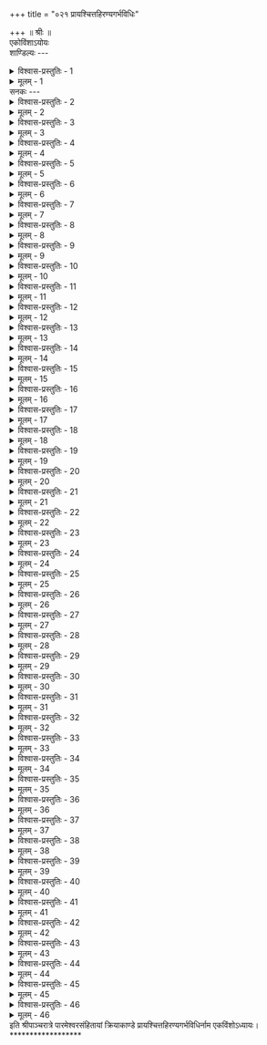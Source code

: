 +++
title = "०२१ प्रायश्चित्तहिरण्यगर्भविधिः"

+++
॥ श्रीः ॥  
एकोविंशाऽयोयः  
शाण्डिल्यः ---  

<details><summary>विश्वास-प्रस्तुतिः - 1</summary>

मुने! हिरण्यगर्भादौ विशेषो वक्ष्यतेऽधुना।  
हेमगर्भविधानं तु प्रथमं कथ्यते मया ॥ 1 ॥
</details>

<details><summary>मूलम् - 1</summary>

मुने! हिरण्यगर्भादौ विशेषो वक्ष्यतेऽधुना।  
हेमगर्भविधानं तु प्रथमं कथ्यते मया ॥ 1 ॥
</details>
सनकः ---  

<details><summary>विश्वास-प्रस्तुतिः - 2</summary>

यद्यदत्रोच्यते कर्म तुलाभारेऽपि नोदितम्।  
साधारणं भवेत्तत्तत् सर्वेषामपि क्रमणाम् ॥ 2 ॥
</details>

<details><summary>मूलम् - 2</summary>

यद्यदत्रोच्यते कर्म तुलाभारेऽपि नोदितम्।  
साधारणं भवेत्तत्तत् सर्वेषामपि क्रमणाम् ॥ 2 ॥
</details>

<details><summary>विश्वास-प्रस्तुतिः - 3</summary>

तुलाभारादिकानां तु विभवाद्यानुगुण्यतः।  
प्राग्वन्मण्टपनिर्माणं पीठादिपरिकल्पनम् ॥ 3 ॥
</details>

<details><summary>मूलम् - 3</summary>

तुलाभारादिकानां तु विभवाद्यानुगुण्यतः।  
प्राग्वन्मण्टपनिर्माणं पीठादिपरिकल्पनम् ॥ 3 ॥
</details>

<details><summary>विश्वास-प्रस्तुतिः - 4</summary>

प्रतिष्ठोदितमार्गेण कुर्याद्वा मण्टपादिकम्।  
यद्वाष्टसप्तषट्‌पञ्चचतुस्त्रिकरविस्तृतम् ॥ 4 ॥
</details>

<details><summary>मूलम् - 4</summary>

प्रतिष्ठोदितमार्गेण कुर्याद्वा मण्टपादिकम्।  
यद्वाष्टसप्तषट्‌पञ्चचतुस्त्रिकरविस्तृतम् ॥ 4 ॥
</details>

<details><summary>विश्वास-प्रस्तुतिः - 5</summary>

त्रिंशदङगुलमानं तु गोलकैकैकहानितः।  
उन्नतं मध्यपीठं स्यात् तत्तत्क्षेत्रानुसारतः ॥ 5 ॥
</details>

<details><summary>मूलम् - 5</summary>

त्रिंशदङगुलमानं तु गोलकैकैकहानितः।  
उन्नतं मध्यपीठं स्यात् तत्तत्क्षेत्रानुसारतः ॥ 5 ॥
</details>

<details><summary>विश्वास-प्रस्तुतिः - 6</summary>

चतुर्हस्तं समारभ्य षट्‌षट्‌गोलकहानितः।  
विस्तृतं पार्श्वयोः पीठद्वितयं परिकल्पयेत् ॥ 6 ॥
</details>

<details><summary>मूलम् - 6</summary>

चतुर्हस्तं समारभ्य षट्‌षट्‌गोलकहानितः।  
विस्तृतं पार्श्वयोः पीठद्वितयं परिकल्पयेत् ॥ 6 ॥
</details>

<details><summary>विश्वास-प्रस्तुतिः - 7</summary>

विंशत्यंगुलमानाच्च द्विद्विकांगुलहानितः।  
तदुन्नतिर्यथा साऽन्त्ये सार्धहस्ते दशांगुला ॥ 7 ॥
</details>

<details><summary>मूलम् - 7</summary>

विंशत्यंगुलमानाच्च द्विद्विकांगुलहानितः।  
तदुन्नतिर्यथा साऽन्त्ये सार्धहस्ते दशांगुला ॥ 7 ॥
</details>

<details><summary>विश्वास-प्रस्तुतिः - 8</summary>

द्वयोक्तमानादर्धं वा भवेत् सर्वत्र चोन्नतिः।  
पीठानामन्तरालं तु कल्पयेत् करसंमितम् ॥ 8 ॥
</details>

<details><summary>मूलम् - 8</summary>

द्वयोक्तमानादर्धं वा भवेत् सर्वत्र चोन्नतिः।  
पीठानामन्तरालं तु कल्पयेत् करसंमितम् ॥ 8 ॥
</details>

<details><summary>विश्वास-प्रस्तुतिः - 9</summary>

करार्धं वर्धयेद्वापि भवेद्यावच्चतुष्करम्।  
अन्तरालं भवेत्तावद्यथा वा नातिसङ्कटम् ॥ 9 ॥
</details>

<details><summary>मूलम् - 9</summary>

करार्धं वर्धयेद्वापि भवेद्यावच्चतुष्करम्।  
अन्तरालं भवेत्तावद्यथा वा नातिसङ्कटम् ॥ 9 ॥
</details>

<details><summary>विश्वास-प्रस्तुतिः - 10</summary>

यथोदितेषु मानेषु यथाभिमतमानतः।  
कुर्यात् कुण्डगणं चापि लक्षणेनोपलक्षितम् ॥ 10 ॥
</details>

<details><summary>मूलम् - 10</summary>

यथोदितेषु मानेषु यथाभिमतमानतः।  
कुर्यात् कुण्डगणं चापि लक्षणेनोपलक्षितम् ॥ 10 ॥
</details>

<details><summary>विश्वास-प्रस्तुतिः - 11</summary>

आस्थानमण्टपाद्ये तु यथैतत् कल्पयेत्तदा।  
मध्यपीठोदितं कर्म तत्रदे(द्दे)वासने भवेत् ॥ 11 ॥
</details>

<details><summary>मूलम् - 11</summary>

आस्थानमण्टपाद्ये तु यथैतत् कल्पयेत्तदा।  
मध्यपीठोदितं कर्म तत्रदे(द्दे)वासने भवेत् ॥ 11 ॥
</details>

<details><summary>विश्वास-प्रस्तुतिः - 12</summary>

तदुदक् दक्षयोः पीठद्वयमुक्तप्रमाणतः।  
प्राक्दिक्कुण्डस्य वै प्राच्यां पीठं कुर्यात् स्मं शुभम् ॥ 12 ॥
</details>

<details><summary>मूलम् - 12</summary>

तदुदक् दक्षयोः पीठद्वयमुक्तप्रमाणतः।  
प्राक्दिक्कुण्डस्य वै प्राच्यां पीठं कुर्यात् स्मं शुभम् ॥ 12 ॥
</details>

<details><summary>विश्वास-प्रस्तुतिः - 13</summary>

सप्तषट्पञ्चहस्तं वा चतुस्त्रिद्विकरं तु वा।  
एकहस्तोच्छ्रितं वाऽपि तदर्धोच्छ्रितमेव वा ॥ 13 ॥
</details>

<details><summary>मूलम् - 13</summary>

सप्तषट्पञ्चहस्तं वा चतुस्त्रिद्विकरं तु वा।  
एकहस्तोच्छ्रितं वाऽपि तदर्धोच्छ्रितमेव वा ॥ 13 ॥
</details>

<details><summary>विश्वास-प्रस्तुतिः - 14</summary>

तस्योपरिष्टात् कर्तव्यं हेमगर्भनिवेशनम्।  
तुलाभारोदितं कर्म पीठोपर्यथवा चरेत् ॥ 14 ॥
</details>

<details><summary>मूलम् - 14</summary>

तस्योपरिष्टात् कर्तव्यं हेमगर्भनिवेशनम्।  
तुलाभारोदितं कर्म पीठोपर्यथवा चरेत् ॥ 14 ॥
</details>

<details><summary>विश्वास-प्रस्तुतिः - 15</summary>

यद्वा कुंभादियजनं अधिवासनकर्म च।  
मण्टपे कल्पयित्वा, तत्प्रपायां वा समाचरेत् ॥ 15 ॥
</details>

<details><summary>मूलम् - 15</summary>

यद्वा कुंभादियजनं अधिवासनकर्म च।  
मण्टपे कल्पयित्वा, तत्प्रपायां वा समाचरेत् ॥ 15 ॥
</details>

<details><summary>विश्वास-प्रस्तुतिः - 16</summary>

हेमगर्भनिवेशं तु प्रपायां वा समाचरेत्।  
कुंभयागादिकं रूपं कर्तुरिच्छानुरूपतः ॥ 16 ॥
</details>

<details><summary>मूलम् - 16</summary>

हेमगर्भनिवेशं तु प्रपायां वा समाचरेत्।  
कुंभयागादिकं रूपं कर्तुरिच्छानुरूपतः ॥ 16 ॥
</details>

<details><summary>विश्वास-प्रस्तुतिः - 17</summary>

तुलाभारादिकेऽन्यस्मिन् दिनेप्येवं समाचरेत्।  
ततः कुर्याच्च सौवर्णमेकांगुलघनं दृढम् ॥ 17 ॥
</details>

<details><summary>मूलम् - 17</summary>

तुलाभारादिकेऽन्यस्मिन् दिनेप्येवं समाचरेत्।  
ततः कुर्याच्च सौवर्णमेकांगुलघनं दृढम् ॥ 17 ॥
</details>

<details><summary>विश्वास-प्रस्तुतिः - 18</summary>

अधः पात्रं चोर्ध्वपात्रं यथासङ्गतयोस्तयोः।  
सुखासनं स्यान्नृपतेर्विस्तृतं कल्पयेत्तथा ॥ 18 ॥
</details>

<details><summary>मूलम् - 18</summary>

अधः पात्रं चोर्ध्वपात्रं यथासङ्गतयोस्तयोः।  
सुखासनं स्यान्नृपतेर्विस्तृतं कल्पयेत्तथा ॥ 18 ॥
</details>

<details><summary>विश्वास-प्रस्तुतिः - 19</summary>

अधः पात्रं सुवर्णआनां सहस्रेण पलेन वा।  
यद्वा निष्कसहस्रेण, तदर्धेनोर्ध्वपात्रकम् ॥ 19 ॥
</details>

<details><summary>मूलम् - 19</summary>

अधः पात्रं सुवर्णआनां सहस्रेण पलेन वा।  
यद्वा निष्कसहस्रेण, तदर्धेनोर्ध्वपात्रकम् ॥ 19 ॥
</details>

<details><summary>विश्वास-प्रस्तुतिः - 20</summary>

एवं पात्रद्वयं कुर्यात् सर्वालङ्कारसंयुतम्।  
विभवे सर्वपात्राणि कुर्याद्धेममयानि च ॥ 20 ॥
</details>

<details><summary>मूलम् - 20</summary>

एवं पात्रद्वयं कुर्यात् सर्वालङ्कारसंयुतम्।  
विभवे सर्वपात्राणि कुर्याद्धेममयानि च ॥ 20 ॥
</details>

<details><summary>विश्वास-प्रस्तुतिः - 21</summary>

अधिवासदिनोक्तं तु तुलाभारवदाचरेत्।  
पात्रद्वयस्योदक् पीठे ह्यधिवासं समाचरेत् ॥ 21 ॥
</details>

<details><summary>मूलम् - 21</summary>

अधिवासदिनोक्तं तु तुलाभारवदाचरेत्।  
पात्रद्वयस्योदक् पीठे ह्यधिवासं समाचरेत् ॥ 21 ॥
</details>

<details><summary>विश्वास-प्रस्तुतिः - 22</summary>

ततः कर्मदिनोक्तं तु प्राग्वत् कृत्वा क्रमेण तु।  
इन्द्रदिक्कल्पिते पीठे भारैर्द्वादशभिर्मुने! ॥ 22 ॥
</details>

<details><summary>मूलम् - 22</summary>

ततः कर्मदिनोक्तं तु प्राग्वत् कृत्वा क्रमेण तु।  
इन्द्रदिक्कल्पिते पीठे भारैर्द्वादशभिर्मुने! ॥ 22 ॥
</details>

<details><summary>विश्वास-प्रस्तुतिः - 23</summary>

शालीनां विष्टरं कृत्वा तबूर्ध्वे तण्डुलान् न्यसेत्।  
तदर्धमानांस्तस्योर्ध्वे तदर्धांस्तु तिलान् न्यसेत् ॥ 23 ॥
</details>

<details><summary>मूलम् - 23</summary>

शालीनां विष्टरं कृत्वा तबूर्ध्वे तण्डुलान् न्यसेत्।  
तदर्धमानांस्तस्योर्ध्वे तदर्धांस्तु तिलान् न्यसेत् ॥ 23 ॥
</details>

<details><summary>विश्वास-प्रस्तुतिः - 24</summary>

शालिभिः समभारान् वा तण्डुलांश्च तिलान् न्यसेत्।  
अधिवासेप्येवमेव भवेद्वित्तानुसारतः ॥ 24 ॥
</details>

<details><summary>मूलम् - 24</summary>

शालिभिः समभारान् वा तण्डुलांश्च तिलान् न्यसेत्।  
अधिवासेप्येवमेव भवेद्वित्तानुसारतः ॥ 24 ॥
</details>

<details><summary>विश्वास-प्रस्तुतिः - 25</summary>

एवमेव भवेद्वापि तुलाभारादिकर्मणि।  
मार्गं वा व्याघ्रजं चर्म शाल्यादेरन्तरान्तरा ॥ 25 ॥
</details>

<details><summary>मूलम् - 25</summary>

एवमेव भवेद्वापि तुलाभारादिकर्मणि।  
मार्गं वा व्याघ्रजं चर्म शाल्यादेरन्तरान्तरा ॥ 25 ॥
</details>

<details><summary>विश्वास-प्रस्तुतिः - 26</summary>

विन्यसेन्नववस्त्रं वा विभवे त्रितयं तु वा।  
अन्यच्च मङ्गलं कुर्याद्वस्त्रवेष्टनपूर्वकम् ॥ 26 ॥
</details>

<details><summary>मूलम् - 26</summary>

विन्यसेन्नववस्त्रं वा विभवे त्रितयं तु वा।  
अन्यच्च मङ्गलं कुर्याद्वस्त्रवेष्टनपूर्वकम् ॥ 26 ॥
</details>

<details><summary>विश्वास-प्रस्तुतिः - 27</summary>

अधः पात्रं तदूर्ध्वे तु न्यसेत् प्रागधिवासितम्।  
मुहूर्ते शोभने प्राप्ते गृहीत्वा भूपतिं गुरुः ॥ 27 ॥
</details>

<details><summary>मूलम् - 27</summary>

अधः पात्रं तदूर्ध्वे तु न्यसेत् प्रागधिवासितम्।  
मुहूर्ते शोभने प्राप्ते गृहीत्वा भूपतिं गुरुः ॥ 27 ॥
</details>

<details><summary>विश्वास-प्रस्तुतिः - 28</summary>

सुस्नातं भूषितं प्राग्वद्वस्त्रमाल्यादिभूषणैः।  
महार्घैर्विविधैश्चापि खड्‌गखेटकवर्जितम् ॥ 28 ॥
</details>

<details><summary>मूलम् - 28</summary>

सुस्नातं भूषितं प्राग्वद्वस्त्रमाल्यादिभूषणैः।  
महार्घैर्विविधैश्चापि खड्‌गखेटकवर्जितम् ॥ 28 ॥
</details>

<details><summary>विश्वास-प्रस्तुतिः - 29</summary>

प्राग्वत्तत्वोपसंहारं कृत्वा जीवावशेषितम्।  
सङ्खतूर्यनिनादाद्यैः सहचात्र निवेशयेत् ॥ 29 ॥
</details>

<details><summary>मूलम् - 29</summary>

प्राग्वत्तत्वोपसंहारं कृत्वा जीवावशेषितम्।  
सङ्खतूर्यनिनादाद्यैः सहचात्र निवेशयेत् ॥ 29 ॥
</details>

<details><summary>विश्वास-प्रस्तुतिः - 30</summary>

अधस्थे प्राङ्‌मुखं यद्वा विन्यसेत् प्रत्यगाननम्।  
वर्मणा विन्यसेदूर्ध्वे ह्यूर्ध्वपात्रमधोमुखम् ॥ 30 ॥
</details>

<details><summary>मूलम् - 30</summary>

अधस्थे प्राङ्‌मुखं यद्वा विन्यसेत् प्रत्यगाननम्।  
वर्मणा विन्यसेदूर्ध्वे ह्यूर्ध्वपात्रमधोमुखम् ॥ 30 ॥
</details>

<details><summary>विश्वास-प्रस्तुतिः - 31</summary>

तदण्डान्तः समासीने तस्मिंस्तस्याग्रतो गुरुः।  
उपविश्यासने प्राग्वत् तत्वोत्पत्तिं समाचरेत् ॥ 31 ॥
</details>

<details><summary>मूलम् - 31</summary>

तदण्डान्तः समासीने तस्मिंस्तस्याग्रतो गुरुः।  
उपविश्यासने प्राग्वत् तत्वोत्पत्तिं समाचरेत् ॥ 31 ॥
</details>

<details><summary>विश्वास-प्रस्तुतिः - 32</summary>

अण्डाज्जातं तु तं स्मृत्वा ततस्तस्मात्तु भूपतिम्।  
स्नानपीठे समावेश्य मङ्गलद्रव्यवासितैः ॥ 32 ॥
</details>

<details><summary>मूलम् - 32</summary>

अण्डाज्जातं तु तं स्मृत्वा ततस्तस्मात्तु भूपतिम्।  
स्नानपीठे समावेश्य मङ्गलद्रव्यवासितैः ॥ 32 ॥
</details>

<details><summary>विश्वास-प्रस्तुतिः - 33</summary>

नवभिः पञ्चभिर्वापि कुंभैरुदकपूरितैः।  
वस्त्रादिवेष्टितैः कुर्यादभूपतेरभिषेचनम् ॥ 33 ॥
</details>

<details><summary>मूलम् - 33</summary>

नवभिः पञ्चभिर्वापि कुंभैरुदकपूरितैः।  
वस्त्रादिवेष्टितैः कुर्यादभूपतेरभिषेचनम् ॥ 33 ॥
</details>

<details><summary>विश्वास-प्रस्तुतिः - 34</summary>

कल्पयेत् प्रोक्षणं वाऽपि ऋत्विग्भिः सह देशिकः।  
कृत्वा ततस्तं खाचान्तं भूषणादिविभूषितम् ॥ 34 ॥
</details>

<details><summary>मूलम् - 34</summary>

कल्पयेत् प्रोक्षणं वाऽपि ऋत्विग्भिः सह देशिकः।  
कृत्वा ततस्तं खाचान्तं भूषणादिविभूषितम् ॥ 34 ॥
</details>

<details><summary>विश्वास-प्रस्तुतिः - 35</summary>

प्रणामं कारयेद्‌भूयो भूयो भगवतो विभोः।  
जातकर्मादिसंस्कारं जातार्थं जुहुयात् क्रमात् ॥ 35 ॥
</details>

<details><summary>मूलम् - 35</summary>

प्रणामं कारयेद्‌भूयो भूयो भगवतो विभोः।  
जातकर्मादिसंस्कारं जातार्थं जुहुयात् क्रमात् ॥ 35 ॥
</details>

<details><summary>विश्वास-प्रस्तुतिः - 36</summary>

तिलैराज्यैश्च बहुभिः सर्वसंपूरणाय च।  
सर्वदोषविनाशाय ततः पूर्णां च पातयेत् ॥ 36 ॥
</details>

<details><summary>मूलम् - 36</summary>

तिलैराज्यैश्च बहुभिः सर्वसंपूरणाय च।  
सर्वदोषविनाशाय ततः पूर्णां च पातयेत् ॥ 36 ॥
</details>

<details><summary>विश्वास-प्रस्तुतिः - 37</summary>

भूषणानि च ते पात्रे नृपो दद्याद्धरेर्विभोः।  
दानात् फलं च पूर्वोक्तं विभोरायतने सदा ॥ 37 ॥
</details>

<details><summary>मूलम् - 37</summary>

भूषणानि च ते पात्रे नृपो दद्याद्धरेर्विभोः।  
दानात् फलं च पूर्वोक्तं विभोरायतने सदा ॥ 37 ॥
</details>

<details><summary>विश्वास-प्रस्तुतिः - 38</summary>

स्वयंव्यक्तादिके कुर्यात्तुलाभारादि कर्म च।  
तदाऽपि भूपस्य फलं भवेद्दानोदितं क्रमात् ॥ 38 ॥
</details>

<details><summary>मूलम् - 38</summary>

स्वयंव्यक्तादिके कुर्यात्तुलाभारादि कर्म च।  
तदाऽपि भूपस्य फलं भवेद्दानोदितं क्रमात् ॥ 38 ॥
</details>

<details><summary>विश्वास-प्रस्तुतिः - 39</summary>

अनुकल्पे तदर्धं तु दद्याद्भगवतो विभोः।  
अर्धं दद्याद्बाह्नणेम्यो तुलाभारे तथैव च ॥ 39 ॥
</details>

<details><summary>मूलम् - 39</summary>

अनुकल्पे तदर्धं तु दद्याद्भगवतो विभोः।  
अर्धं दद्याद्बाह्नणेम्यो तुलाभारे तथैव च ॥ 39 ॥
</details>

<details><summary>विश्वास-प्रस्तुतिः - 40</summary>

तुलाभाराह्वयं कर्म हेमगर्भाभिधं च यत्।  
एतद्‌द्वयं तु मुख्यं स्यात् सर्वेषामपि कर्मणाम् ॥ 40 ॥
</details>

<details><summary>मूलम् - 40</summary>

तुलाभाराह्वयं कर्म हेमगर्भाभिधं च यत्।  
एतद्‌द्वयं तु मुख्यं स्यात् सर्वेषामपि कर्मणाम् ॥ 40 ॥
</details>

<details><summary>विश्वास-प्रस्तुतिः - 41</summary>

क्रमेण वक्ष्यमाणानां तिलपर्वतपूर्वकम्।  
अन्यत्तु सकलं कर्म तुलाभारवदाचरेत् ॥ 41 ॥
</details>

<details><summary>मूलम् - 41</summary>

क्रमेण वक्ष्यमाणानां तिलपर्वतपूर्वकम्।  
अन्यत्तु सकलं कर्म तुलाभारवदाचरेत् ॥ 41 ॥
</details>

<details><summary>विश्वास-प्रस्तुतिः - 42</summary>

हेमनिष्कसहस्रं वै दद्याद्वै गुरुदक्षिणाम्।  
तदर्धं शतनिष्कं वा तदर्धं वा यथावसु ॥ 42 ॥
</details>

<details><summary>मूलम् - 42</summary>

हेमनिष्कसहस्रं वै दद्याद्वै गुरुदक्षिणाम्।  
तदर्धं शतनिष्कं वा तदर्धं वा यथावसु ॥ 42 ॥
</details>

<details><summary>विश्वास-प्रस्तुतिः - 43</summary>

दशनिष्कं तदर्धं वा तदर्धं वाऽथ दक्षिणाम्।  
आचार्याय प्रदद्याद्वै न कदाचिददक्षिणम् ॥ 43 ॥
</details>

<details><summary>मूलम् - 43</summary>

दशनिष्कं तदर्धं वा तदर्धं वाऽथ दक्षिणाम्।  
आचार्याय प्रदद्याद्वै न कदाचिददक्षिणम् ॥ 43 ॥
</details>

<details><summary>विश्वास-प्रस्तुतिः - 44</summary>

तुलाभारादिकं कर्म सर्वेषामपि ऋत्विजाम्।  
दक्षिणा तु तदर्धा स्यात् तदर्धा परिचारिणाम् ॥ 44 ॥
</details>

<details><summary>मूलम् - 44</summary>

तुलाभारादिकं कर्म सर्वेषामपि ऋत्विजाम्।  
दक्षिणा तु तदर्धा स्यात् तदर्धा परिचारिणाम् ॥ 44 ॥
</details>

<details><summary>विश्वास-प्रस्तुतिः - 45</summary>

अन्येषां तु यथाशक्ति, ततोऽन्यस्मिंस्तु वासरे।  
कुंभमण्डलकुण्डस्थविभोः कुर्याद्विसर्जनम् ॥ 45 ॥
</details>

<details><summary>मूलम् - 45</summary>

अन्येषां तु यथाशक्ति, ततोऽन्यस्मिंस्तु वासरे।  
कुंभमण्डलकुण्डस्थविभोः कुर्याद्विसर्जनम् ॥ 45 ॥
</details>

<details><summary>विश्वास-प्रस्तुतिः - 46</summary>

विशेषार्चनसंयुक्तं ततोऽन्यस्मिन्दिने तु वा।  
एवं सर्वत्र वै कुर्याद्विसर्जनविधिं द्विज! ॥ 46 ॥
</details>

<details><summary>मूलम् - 46</summary>

विशेषार्चनसंयुक्तं ततोऽन्यस्मिन्दिने तु वा।  
एवं सर्वत्र वै कुर्याद्विसर्जनविधिं द्विज! ॥ 46 ॥
</details>
इति श्रीपाञ्चरात्रे पारमेश्वरसंहितायां क्रियाकाण्डे प्रायश्चित्तहिरण्यगर्भविधिर्नाम एकविंशोऽध्यायः।  
******************